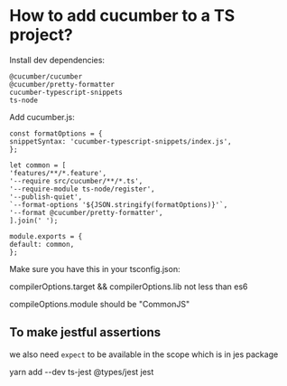 # How to add cucumber to a TS project?

Install dev dependencies:

    @cucumber/cucumber
    @cucumber/pretty-formatter
    cucumber-typescript-snippets
    ts-node

Add cucumber.js:

    const formatOptions = {
    snippetSyntax: 'cucumber-typescript-snippets/index.js',
    };

    let common = [
    'features/**/*.feature',
    '--require src/cucumber/**/*.ts',
    '--require-module ts-node/register',
    '--publish-quiet',
    `--format-options '${JSON.stringify(formatOptions)}'`,
    '--format @cucumber/pretty-formatter',
    ].join(' ');

    module.exports = {
    default: common,
    };

Make sure you have this in your tsconfig.json:

compilerOptions.target && compilerOptions.lib not less than es6

compileOptions.module should be "CommonJS"


## To make jestful assertions

we also need `expect` to be available in the scope which is in jes package

yarn add --dev ts-jest @types/jest jest

